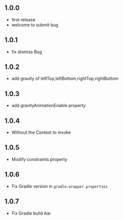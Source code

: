 ## 1.0.0

* first release
* welcome to submit bug

## 1.0.1

* fix dismiss Bug

## 1.0.2

* add gravity of leftTop,leftBottom,rightTop,rightBottom

## 1.0.3

* add gravityAnimationEnable property

## 1.0.4

* Without the Context to invoke

## 1.0.5

* Modify constraints property

## 1.0.6

* Fix Gradle version in `gradle-wrapper.properties`

## 1.0.7

* Fix Gradle build Aar
